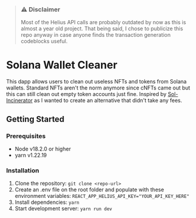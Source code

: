 > ### ⚠️ Disclaimer
> Most of the Helius API calls are probably outdated by now as this is almost a year old project. That being said, I chose to publicize this repo anyway in case anyone finds the transaction generation codeblocks useful.

# Solana Wallet Cleaner
This dapp allows users to clean out useless NFTs and tokens from Solana wallets. Standard NFTs aren't the norm anymore since cNFTs came out but this can still clean out empty token accounts just fine. Inspired by [Sol-Incinerator](https://sol-incinerator.com/) as I wanted to create an alternative that didn't take any fees.

## Getting Started

### Prerequisites
- Node v18.2.0 or higher
- yarn v1.22.19

### Installation
1. Clone the repository: `git clone <repo-url>`
2. Create an .env file on the root folder and populate with these environment variables:
	```REACT_APP_HELIUS_API_KEY="YOUR_API_KEY_HERE"```
3. Install dependencies: `yarn`
4. Start development server: `yarn run dev`
